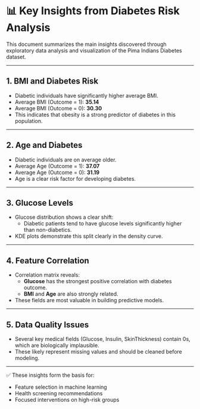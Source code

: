 # 📊 Key Insights from Diabetes Risk Analysis

This document summarizes the main insights discovered through exploratory data analysis and visualization of the Pima Indians Diabetes dataset.

---

## 1. BMI and Diabetes Risk

- Diabetic individuals have significantly higher average BMI.
- Average BMI (Outcome = 1): **35.14**
- Average BMI (Outcome = 0): **30.30**
- This indicates that obesity is a strong predictor of diabetes in this population.

---

## 2. Age and Diabetes

- Diabetic individuals are on average older.
- Average Age (Outcome = 1): **37.07**
- Average Age (Outcome = 0): **31.19**
- Age is a clear risk factor for developing diabetes.

---

## 3. Glucose Levels

- Glucose distribution shows a clear shift:
  - Diabetic patients tend to have glucose levels significantly higher than non-diabetics.
- KDE plots demonstrate this split clearly in the density curve.

---

## 4. Feature Correlation

- Correlation matrix reveals:
  - **Glucose** has the strongest positive correlation with diabetes outcome.
  - **BMI** and **Age** are also strongly related.
- These fields are most valuable in building predictive models.

---

## 5. Data Quality Issues

- Several key medical fields (Glucose, Insulin, SkinThickness) contain 0s, which are biologically implausible.
- These likely represent missing values and should be cleaned before modeling.

---

✅ These insights form the basis for:
- Feature selection in machine learning
- Health screening recommendations
- Focused interventions on high-risk groups
